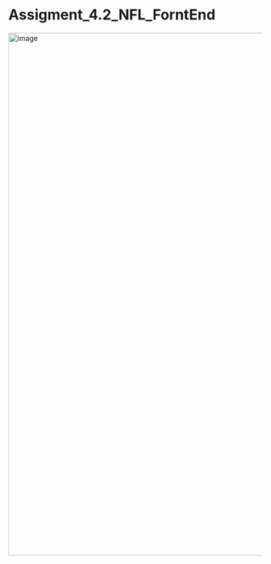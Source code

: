 # Assigment_4.2_NFL_ForntEnd

<img width="1038" alt="image" src="https://user-images.githubusercontent.com/122122395/221393433-66d722ff-75b9-43b9-80fa-0053fd7cea6d.png">
